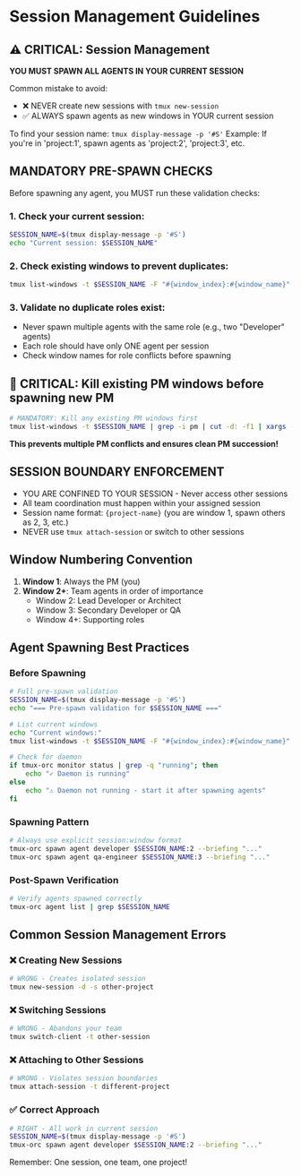 # Session Management Guidelines

## ⚠️ CRITICAL: Session Management

**YOU MUST SPAWN ALL AGENTS IN YOUR CURRENT SESSION**

Common mistake to avoid:
- ❌ NEVER create new sessions with `tmux new-session`
- ✅ ALWAYS spawn agents as new windows in YOUR current session

To find your session name: `tmux display-message -p '#S'`
Example: If you're in 'project:1', spawn agents as 'project:2', 'project:3', etc.

## MANDATORY PRE-SPAWN CHECKS

Before spawning any agent, you MUST run these validation checks:

### 1. Check your current session:
```bash
SESSION_NAME=$(tmux display-message -p '#S')
echo "Current session: $SESSION_NAME"
```

### 2. Check existing windows to prevent duplicates:
```bash
tmux list-windows -t $SESSION_NAME -F "#{window_index}:#{window_name}"
```

### 3. Validate no duplicate roles exist:
- Never spawn multiple agents with the same role (e.g., two "Developer" agents)
- Each role should have only ONE agent per session
- Check window names for role conflicts before spawning

## 🚨 CRITICAL: Kill existing PM windows before spawning new PM

```bash
# MANDATORY: Kill any existing PM windows first
tmux list-windows -t $SESSION_NAME | grep -i pm | cut -d: -f1 | xargs -I {} tmux kill-window -t $SESSION_NAME:{} 2>/dev/null || true
```
**This prevents multiple PM conflicts and ensures clean PM succession!**

## SESSION BOUNDARY ENFORCEMENT

- YOU ARE CONFINED TO YOUR SESSION - Never access other sessions
- All team coordination must happen within your assigned session
- Session name format: `{project-name}` (you are window 1, spawn others as 2, 3, etc.)
- NEVER use `tmux attach-session` or switch to other sessions

## Window Numbering Convention

1. **Window 1**: Always the PM (you)
2. **Window 2+**: Team agents in order of importance
   - Window 2: Lead Developer or Architect
   - Window 3: Secondary Developer or QA
   - Window 4+: Supporting roles

## Agent Spawning Best Practices

### Before Spawning
```bash
# Full pre-spawn validation
SESSION_NAME=$(tmux display-message -p '#S')
echo "=== Pre-spawn validation for $SESSION_NAME ==="

# List current windows
echo "Current windows:"
tmux list-windows -t $SESSION_NAME -F "#{window_index}:#{window_name}"

# Check for daemon
if tmux-orc monitor status | grep -q "running"; then
    echo "✓ Daemon is running"
else
    echo "⚠ Daemon not running - start it after spawning agents"
fi
```

### Spawning Pattern
```bash
# Always use explicit session:window format
tmux-orc spawn agent developer $SESSION_NAME:2 --briefing "..."
tmux-orc spawn agent qa-engineer $SESSION_NAME:3 --briefing "..."
```

### Post-Spawn Verification
```bash
# Verify agents spawned correctly
tmux-orc agent list | grep $SESSION_NAME
```

## Common Session Management Errors

### ❌ Creating New Sessions
```bash
# WRONG - Creates isolated session
tmux new-session -d -s other-project
```

### ❌ Switching Sessions
```bash
# WRONG - Abandons your team
tmux switch-client -t other-session
```

### ❌ Attaching to Other Sessions
```bash
# WRONG - Violates session boundaries
tmux attach-session -t different-project
```

### ✅ Correct Approach
```bash
# RIGHT - All work in current session
SESSION_NAME=$(tmux display-message -p '#S')
tmux-orc spawn agent developer $SESSION_NAME:2 --briefing "..."
```

Remember: One session, one team, one project!
